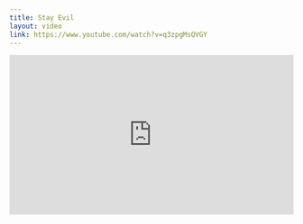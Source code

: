 ```yaml
---
title: Stay Evil
layout: video
link: https://www.youtube.com/watch?v=q3zpgMsQVGY
---
```

<style>.codegena{position:relative;width:100%;height:0;padding-bottom:56.27198%;margin-bottom:20px}.codegena iframe{position:absolute;top:0;left:0;width:100%;height:100%;}</style><div class="codegena"><iframe width='500' height='294' src="https://www.youtube.com/embed/q3zpgMsQVGY?&theme=dark&autohide=2&modestbranding=1&rel=0&iv_load_policy=3" frameborder="0"></iframe></div>
